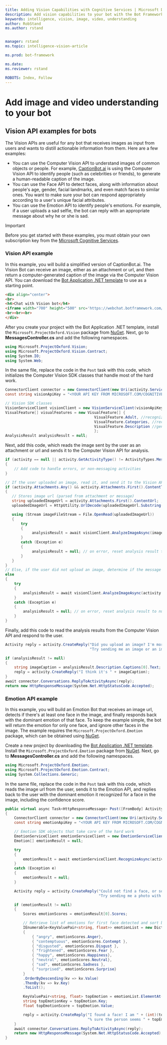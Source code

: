 ```yaml
---
title: Adding Vision Capabilities with Cognitive Services | Microsoft Docs
description: Add vision capabilities to your bot with the Bot Framework and Cognitive Services.
keywords: intelligence, vision, image, video, understanding
author: RobStand
ms.author: rstand


manager: rstand
ms.topic: intelligence-vision-article

ms.prod: bot-framework

ms.date: 
ms.reviewer: rstand

ROBOTS: Index, Follow
---
```


# Add image and video understanding to your bot

## Vision API examples for bots

The Vision APIs are useful for any bot that receives images as input from users and wants to distill actionable information from them. Here are a few examples:

- You can use the Computer Vision API to understand images of common objects or people. For example, <a href="https://www.captionbot.ai/" target="_blank">CaptionBot.ai</a> is using the Computer Vision API to identify people (such as celebrities or friends), to generate a human-readable caption of the image.
- You can use the Face API to detect faces, along with information about people's age, gender, facial landmarks, and even match faces to similar ones. You want to make sure your bot can respond appropriately according to a user's unique facial attributes.  
- You can use the Emotion API to identify people's emotions. For example, if a user uploads a sad selfie, the bot can reply with an appropriate message about why he or she is sad.

> [!IMPORTANT]
Before you get started with these examples, you must obtain your own subscription key from the <a href="https://www.microsoft.com/cognitive-services/" target="_blank">Microsoft Cognitive Services</a>. 


### Vision API example

In this example, you will build a simplified version of CaptionBot.ai. The Vision Bot can receive an image, either as an attachment or url, and then return a computer-generated caption of the image via the Computer Vision API. You can download the <a href="http://aka.ms/bf-bc-vstemplate" target="_blank">Bot Application .NET template</a> to use as a starting point.

```html
<div align="center">
<br>
<h4>Chat with Vision bot</h4>
<iframe width="700" height="500" src='https://webchat.botframework.com/embed/visionbot?s=PHyAulBypcw.cwA.my0.pPuhVC0VqtOR4yIVkVjFXwjc9HUTsrQ2WHcYvQkFjGE'></iframe>
<br><br><br>
</div>
```

After you create your project with the Bot Application .NET template, install the `Microsoft.ProjectOxford.Vision` package from <a href="https://www.nuget.org/packages/Microsoft.ProjectOxford.Vision/" target="_blank">NuGet</a>. 
Next, go to **MessagesController.cs** and add the following namespaces.

```cs
using Microsoft.ProjectOxford.Vision;
using Microsoft.ProjectOxford.Vision.Contract;
using System.IO;
using System.Web;
```

In the same file, replace the code in the `Post` task with this code, which initializes the Computer Vision SDK classes that handle most of the hard work.  

```cs
ConnectorClient connector = new ConnectorClient(new Uri(activity.ServiceUrl));
const string visionApiKey = "<YOUR API KEY FROM MICROSOFT.COM/COGNITIVE>";

// Vision SDK classes
VisionServiceClient visionClient = new VisionServiceClient(visionApiKey);
VisualFeature[] visualFeatures = new VisualFeature[] {
                                        VisualFeature.Adult, //recognize adult content
                                        VisualFeature.Categories, //recognize image features
                                        VisualFeature.Description //generate image caption
                                        };
AnalysisResult analysisResult = null;
```

Next, add this code, which reads the image sent by the user as an attachment or url and sends it to the Computer Vision API for analysis.   

```cs
if (activity == null || activity.GetActivityType() != ActivityTypes.Message)
{
    // Add code to handle errors, or non-messaging activities
}

// If the user uploaded an image, read it, and send it to the Vision API
if (activity.Attachments.Any() && activity.Attachments.First().ContentType.Contains("image"))
{
   // Stores image url (parsed from attachment or message)
   string uploadedImageUrl = activity.Attachments.First().ContentUrl; ;
   uploadedImageUrl = HttpUtility.UrlDecode(uploadedImageUrl.Substring(uploadedImageUrl.IndexOf("file=") + 5));

   using (Stream imageFileStream = File.OpenRead(uploadedImageUrl))
   {
       try
       {
            analysisResult = await visionClient.AnalyzeImageAsync(imageFileStream, visualFeatures);
       }
       catch (Exception e)
       {
            analysisResult = null; // on error, reset analysis result to null
       }
   }
}
// Else, if the user did not upload an image, determine if the message contains a url, and send it to the Vision API
else
{
    try
    {
        analysisResult = await visionClient.AnalyzeImageAsync(activity.Text, visualFeatures);
    }
    catch (Exception e)
    {
        analysisResult = null; // on error, reset analysis result to null
    }
}           
```

Finally, add this code to read the analysis results from the Computer Vision API and respond to the user.

```cs
Activity reply = activity.CreateReply("Did you upload an image? I'm more of a visual person. " +
                                      "Try sending me an image or an image url"); // default reply

if (analysisResult != null)
{
    string imageCaption = analysisResult.Description.Captions[0].Text;
    reply = activity.CreateReply("I think it's " + imageCaption);
}
await connector.Conversations.ReplyToActivityAsync(reply);
return new HttpResponseMessage(System.Net.HttpStatusCode.Accepted);
```

### Emotion API example

In this example, you will build an Emotion Bot that receives an image url, detects if there's at least one face in the image, and finally responds back with the dominant emotion of that face. To keep the example simple, the bot will return the emotion for only one face, and ignore other faces in the image. The example requires the `Microsoft.ProjectOxford.Emotion` package, which can be obtained using <a href="https://www.nuget.org/packages/Microsoft.ProjectOxford.Vision/" target="_blank">NuGet</a>.

Create a new project by downloading the <a href="http://aka.ms/bf-bc-vstemplate" target="_blank">Bot Application .NET template</a>. Install the `Microsoft.ProjectOxford.Emotion` package from <a href="https://www.nuget.org/packages/Microsoft.ProjectOxford.Vision/" target="_blank">NuGet</a>. 
Next, go to **MessagesController.cs** and add the following namespaces.

```cs
using Microsoft.ProjectOxford.Emotion;
using Microsoft.ProjectOxford.Emotion.Contract;
using System.Collections.Generic;
```

In the same file, replace the code in the `Post` task with this code, which reads the image url from the user, sends it to the Emotion API, and replies back to the user with the dominant emotion it recognized for a face in the image, including the confidence score.

```cs
public virtual async Task<HttpResponseMessage> Post([FromBody] Activity activity)
{
    ConnectorClient connector = new ConnectorClient(new Uri(activity.ServiceUrl));
    const string emotionApiKey = "<YOUR API KEY FROM MICROSOFT.COM/COGNITIVE>";

    // Emotion SDK objects that take care of the hard work
    EmotionServiceClient emotionServiceClient = new EmotionServiceClient(emotionApiKey);
    Emotion[] emotionResult = null;

    try
    {
        emotionResult = await emotionServiceClient.RecognizeAsync(activity.Text);
    }
    catch (Exception e)
    {
        emotionResult = null;
    }

    Activity reply = activity.CreateReply("Could not find a face, or something went wrong. " +
                                          "Try sending me a photo with a face");

    if (emotionResult != null)
    {
        Scores emotionScores = emotionResult[0].Scores;

        // Retrieve list of emotions for first face detected and sort by emotion score (desc)
        IEnumerable<KeyValuePair<string, float>> emotionList = new Dictionary<string, float>()
        {
            { "angry", emotionScores.Anger},
            { "contemptuous", emotionScores.Contempt },
            { "disgusted", emotionScores.Disgust },
            { "frightened", emotionScores.Fear },
            { "happy", emotionScores.Happiness},
            { "neutral", emotionScores.Neutral},
            { "sad", emotionScores.Sadness },
            { "surprised", emotionScores.Surprise}   
        }
        .OrderByDescending(kv => kv.Value)
        .ThenBy(kv => kv.Key)
        .ToList();

        KeyValuePair<string, float> topEmotion = emotionList.ElementAt(0);
        string topEmotionKey = topEmotion.Key;
        float topEmotionScore = topEmotion.Value;

        reply = activity.CreateReply("I found a face! I am " + (int)(topEmotionScore*100) +
                                     "% sure the person seems " + topEmotionKey);
    }   
    await connector.Conversations.ReplyToActivityAsync(reply);
    return new HttpResponseMessage(System.Net.HttpStatusCode.Accepted);
}
```
